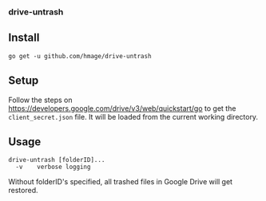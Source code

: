 ### drive-untrash

## Install

`go get -u github.com/hmage/drive-untrash`

## Setup

Follow the steps on https://developers.google.com/drive/v3/web/quickstart/go 
to get the `client_secret.json` file. It will be loaded from the current
working directory.

## Usage

```
drive-untrash [folderID]...
  -v	verbose logging
```

Without folderID's specified, all trashed files in Google Drive will get restored.